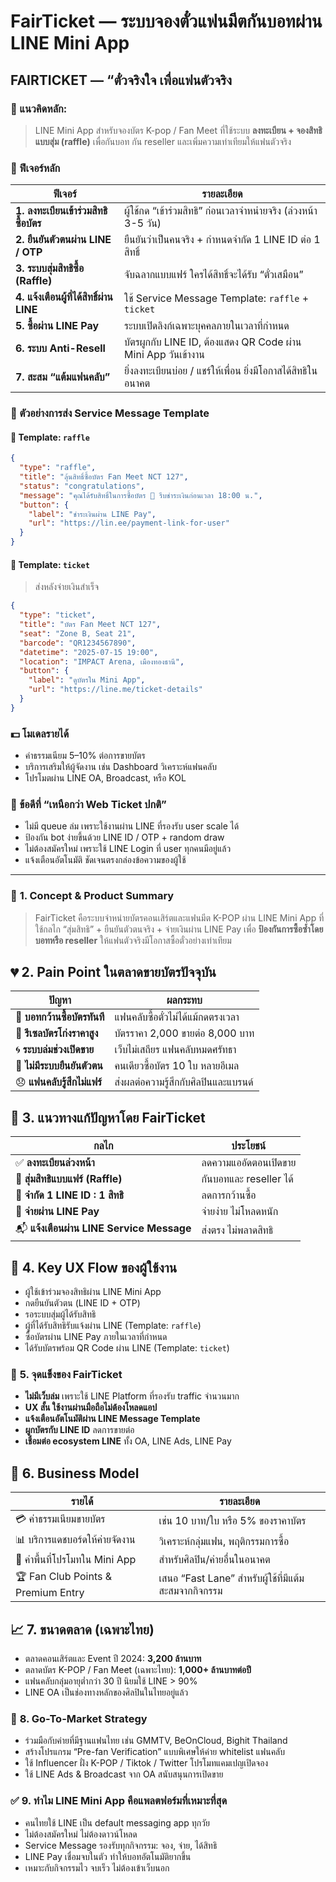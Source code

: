# FairTicket — ระบบจองตั๋วแฟนมีตกันบอทผ่าน LINE Mini App
## FAIRTICKET — “ตั๋วจริงใจ เพื่อแฟนตัวจริง

### 🔧 แนวคิดหลัก:

> LINE Mini App สำหรับจองบัตร K-pop / Fan Meet ที่ใช้ระบบ **ลงทะเบียน + จองสิทธิแบบสุ่ม (raffle)** เพื่อกันบอท กัน reseller และเพิ่มความเท่าเทียมให้แฟนตัวจริง

### 🧩 ฟีเจอร์หลัก

| ฟีเจอร์                                  | รายละเอียด                                                      |
| ---------------------------------------- | --------------------------------------------------------------- |
| **1. ลงทะเบียนเข้าร่วมสิทธิซื้อบัตร**    | ผู้ใช้กด “เข้าร่วมสิทธิ” ก่อนเวลาจำหน่ายจริง (ล่วงหน้า 3-5 วัน) |
| **2. ยืนยันตัวตนผ่าน LINE / OTP**        | ยืนยันว่าเป็นคนจริง + กำหนดจำกัด 1 LINE ID ต่อ 1 สิทธิ์         |
| **3. ระบบสุ่มสิทธิซื้อ (Raffle)**        | จับฉลากแบบแฟร์ ใครได้สิทธิ์จะได้รับ “ตั๋วเสมือน”                |
| **4. แจ้งเตือนผู้ที่ได้สิทธิ์ผ่าน LINE** | ใช้ Service Message Template: `raffle` + `ticket`               |
| **5. ซื้อผ่าน LINE Pay**                 | ระบบเปิดลิงก์เฉพาะบุคคลภายในเวลาที่กำหนด                        |
| **6. ระบบ Anti-Resell**                  | บัตรผูกกับ LINE ID, ต้องแสดง QR Code ผ่าน Mini App วันเข้างาน   |
| **7. สะสม “แต้มแฟนคลับ”**                | ยิ่งลงทะเบียนบ่อย / แชร์ให้เพื่อน ยิ่งมีโอกาสได้สิทธิในอนาคต    |
### 🔔 ตัวอย่างการส่ง Service Message Template
#### 📩 Template: `raffle`
```json
{
  "type": "raffle",
  "title": "ลุ้นสิทธิ์ซื้อบัตร Fan Meet NCT 127",
  "status": "congratulations",
  "message": "คุณได้รับสิทธิ์ในการซื้อบัตร 🎉 รีบชำระเงินก่อนเวลา 18:00 น.",
  "button": {
    "label": "ชำระเงินผ่าน LINE Pay",
    "url": "https://lin.ee/payment-link-for-user"
  }
}
```

#### 🎫 Template: `ticket`
> ส่งหลังจ่ายเงินสำเร็จ

```json
{
  "type": "ticket",
  "title": "บัตร Fan Meet NCT 127",
  "seat": "Zone B, Seat 21",
  "barcode": "QR1234567890",
  "datetime": "2025-07-15 19:00",
  "location": "IMPACT Arena, เมืองทองธานี",
  "button": {
    "label": "ดูบัตรใน Mini App",
    "url": "https://line.me/ticket-details"
  }
}
```

### 💵 โมเดลรายได้

- ค่าธรรมเนียม 5–10% ต่อการขายบัตร
- บริการเสริมให้ผู้จัดงาน เช่น Dashboard วิเคราะห์แฟนคลับ
- โปรโมตผ่าน LINE OA, Broadcast, หรือ KOL

### 🚀 ข้อดีที่ “เหนือกว่า Web Ticket ปกติ”

- ไม่มี queue ล่ม เพราะใช้งานผ่าน LINE ที่รองรับ user scale ได้
- ป้องกัน bot ง่ายขึ้นด้วย LINE ID / OTP + random draw
- ไม่ต้องสมัครใหม่ เพราะใช้ LINE Login ที่ user ทุกคนมีอยู่แล้ว
- แจ้งเตือนอัตโนมัติ ชัดเจนตรงกล่องข้อความของผู้ใช้
---
### 🧩 **1. Concept & Product Summary**

> FairTicket คือระบบจำหน่ายบัตรคอนเสิร์ตและแฟนมีต K-POP ผ่าน LINE Mini App ที่ใช้กลไก “สุ่มสิทธิ” + ยืนยันตัวตนจริง + จ่ายเงินผ่าน LINE Pay เพื่อ **ป้องกันการซื้อซ้ำโดยบอทหรือ reseller** ให้แฟนตัวจริงมีโอกาสซื้อตั๋วอย่างเท่าเทียม

## 💔 **2. Pain Point ในตลาดขายบัตรปัจจุบัน**
|ปัญหา|ผลกระทบ|
|---|---|
|🧠 **บอทกว้านซื้อบัตรทันที**|แฟนคลับซื้อตั๋วไม่ได้แม้กดตรงเวลา|
|💸 **รีเซลบัตรโก่งราคาสูง**|บัตรราคา 2,000 ขายต่อ 8,000 บาท|
|🌀 **ระบบล่มช่วงเปิดขาย**|เว็บไม่เสถียร แฟนคลับหมดศรัทธา|
|🔐 **ไม่มีระบบยืนยันตัวตน**|คนเดียวซื้อบัตร 10 ใบ หลายอีเมล|
|😞 **แฟนคลับรู้สึกไม่แฟร์**|ส่งผลต่อความรู้สึกกับศิลปินและแบรนด์|
## 🚀 **3. แนวทางแก้ปัญหาโดย FairTicket**
| กลไก                                      | ประโยชน์               |
| ----------------------------------------- | ---------------------- |
| ✅ **ลงทะเบียนล่วงหน้า**                   | ลดความแออัดตอนเปิดขาย  |
| 🎲 **สุ่มสิทธิแบบแฟร์ (Raffle)**          | กันบอทและ reseller ได้ |
| 🧍 **จำกัด 1 LINE ID : 1 สิทธิ**          | ลดการกว้านซื้อ         |
| 📲 **จ่ายผ่าน LINE Pay**                  | จ่ายง่าย ไม่โหลดหนัก   |
| 📬 **แจ้งเตือนผ่าน LINE Service Message** | ส่งตรง ไม่พลาดสิทธิ    |
## 📱 **4. Key UX Flow ของผู้ใช้งาน**

- ผู้ใช้เข้าร่วมจองสิทธิผ่าน LINE Mini App
- กดยืนยันตัวตน (LINE ID + OTP)
- รอระบบสุ่มผู้ได้รับสิทธิ
- ผู้ที่ได้รับสิทธิรับแจ้งผ่าน LINE (Template: `raffle`)
- ซื้อบัตรผ่าน LINE Pay ภายในเวลาที่กำหนด
- ได้รับบัตรพร้อม QR Code ผ่าน LINE (Template: `ticket`)

### 🧠 **5. จุดแข็งของ FairTicket**

- **ไม่มีเว็บล่ม** เพราะใช้ LINE Platform ที่รองรับ traffic จำนวนมาก
- **UX สั้น ใช้งานผ่านมือถือไม่ต้องโหลดแอป**
- **แจ้งเตือนอัตโนมัติผ่าน LINE Message Template**
- **ผูกบัตรกับ LINE ID** ลดการขายต่อ
- **เชื่อมต่อ ecosystem LINE** ทั้ง OA, LINE Ads, LINE Pay

## 💼 **6. Business Model**
|รายได้|รายละเอียด|
|---|---|
|💳 ค่าธรรมเนียมขายบัตร|เช่น 10 บาท/ใบ หรือ 5% ของราคาบัตร|
|📊 บริการแดชบอร์ดให้ค่ายจัดงาน|วิเคราะห์กลุ่มแฟน, พฤติกรรมการซื้อ|
|📣 ค่าพื้นที่โปรโมทใน Mini App|สำหรับศิลปิน/ค่ายอื่นในอนาคต|
|🏆 Fan Club Points & Premium Entry|เสนอ “Fast Lane” สำหรับผู้ใช้ที่มีแต้มสะสมจากกิจกรรม|

## 📈 **7. ขนาดตลาด (เฉพาะไทย)**

- ตลาดคอนเสิร์ตและ Event ปี 2024: **3,200 ล้านบาท**
- ตลาดบัตร K-POP / Fan Meet (เฉพาะไทย): **1,000+ ล้านบาทต่อปี**
- แฟนคลับกลุ่มอายุต่ำกว่า 30 ปี นิยมใช้ LINE > 90%
- LINE OA เป็นช่องทางหลักของศิลปินในไทยอยู่แล้ว

### 🎯 **8. Go-To-Market Strategy**

- ร่วมมือกับค่ายที่มีฐานแฟนไทย เช่น GMMTV, BeOnCloud, Bighit Thailand
- สร้างโปรแกรม “Pre-fan Verification” แบบพิเศษให้ค่าย whitelist แฟนคลับ
- ใช้ Influencer ฝั่ง K-POP / Tiktok / Twitter โปรโมทแคมเปญเปิดจอง
- ใช้ LINE Ads & Broadcast จาก OA สนับสนุนการเปิดขาย

### ✅ **9. ทำไม LINE Mini App คือแพลตฟอร์มที่เหมาะที่สุด**

- คนไทยใช้ LINE เป็น default messaging app ทุกวัย
- ไม่ต้องสมัครใหม่ ไม่ต้องดาวน์โหลด
- Service Message รองรับทุกกิจกรรม: จอง, จ่าย, ได้สิทธิ
- LINE Pay เชื่อมจบในตัว ทำให้บอทอัตโนมัติยากขึ้น
- เหมาะกับกิจกรรมไว จบเร็ว ไม่ต้องเข้าเว็บนอก